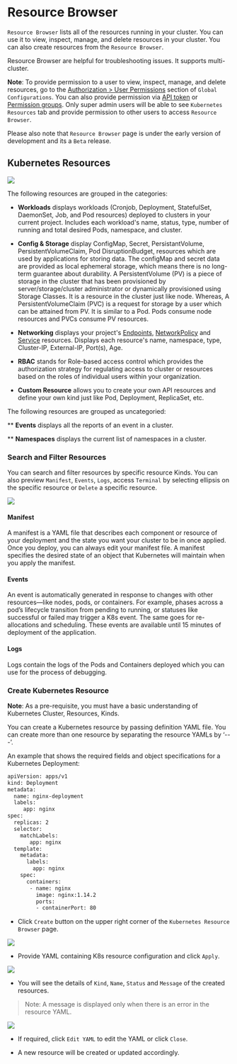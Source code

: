 # Resource Browser

`Resource Browser` lists all of the resources running in your cluster. You can use it to view, inspect, manage, and delete resources in your cluster. You can also create resources from the `Resource Browser`.

Resource Browser are helpful for troubleshooting issues. It supports multi-cluster.

**Note**: To provide permission to a user to view, inspect, manage, and delete resources, go to the [Authorization > User Permissions](https://docs.devtron.ai/global-configurations/authorization/user-access) section of `Global Configurations`. You can also provide permission via [API token](https://docs.devtron.ai/global-configurations/authorization/api-tokens) or [Permission groups](https://docs.devtron.ai/global-configurations/authorization/permission-groups). Only super admin users will be able to see `Kubernetes Resources` tab and provide permission to other users to access `Resource Browser`.

Please also note that `Resource Browser` page is under the early version of development and its a `Beta` release.

## Kubernetes Resources 

![](https://devtron-public-asset.s3.us-east-2.amazonaws.com/images/kubernetes-resource-browser/kubernetes-resource-browser-latest.jpg)

The following resources are grouped in the categories:

* **Workloads** displays workloads (Cronjob, Deployment, StatefulSet, DaemonSet, Job, and Pod resources) deployed to clusters in your current project. Includes each workload's name, status, type, number of running and total desired Pods, namespace, and cluster.

* **Config & Storage** display ConfigMap, Secret, PersistantVolume, PersistentVolumeClaim, Pod DisruptionBudget, resources which are used by applications for storing data. The configMap and secret data are provided as local ephemeral storage, which means there is no long-term guarantee about durability. A PersistentVolume (PV) is a piece of storage in the cluster that has been provisioned by server/storage/cluster administrator or dynamically provisioned using Storage Classes. It is a resource in the cluster just like node. Whereas, A PersistentVolumeClaim (PVC) is a request for storage by a user which can be attained from PV. It is similar to a Pod. Pods consume node resources and PVCs consume PV resources.


* **Networking** displays your project's [Endpoints](https://kubernetes.io/docs/concepts/services-networking/endpoint-slices/), [NetworkPolicy](https://kubernetes.io/docs/concepts/services-networking/network-policies/) and [Service](https://kubernetes.io/docs/concepts/services-networking/service/) resources. Displays each resource's name, namespace, type, Cluster-IP, External-IP, Port(s), Age.

* **RBAC** stands for Role-based access control which provides the authorization strategy for regulating access to cluster or resources based on the roles of individual users within your organization.

* **Custom Resource** allows you to create your own API resources and define your own kind just like Pod, Deployment, ReplicaSet, etc. 


The following resources are grouped as uncategoried:

** **Events** displays all the reports of an event in a cluster.

** **Namespaces** displays the current list of namespaces in a cluster.

### Search and Filter Resources

You can search and filter resources by specific resource Kinds. You can also preview `Manifest`, `Events`, `Logs`, access `Terminal` by selecting ellipsis on the specific resource or `Delete` a specific resource.

![](https://devtron-public-asset.s3.us-east-2.amazonaws.com/images/kubernetes-resource-browser/select-resource.jpg)

#### Manifest


A manifest is a YAML file that describes each component or resource of your deployment and the state you want your cluster to be in once applied. Once you deploy, you can always edit your manifest file. A manifest specifies the desired state of an object that Kubernetes will maintain when you apply the manifest.

#### Events

An event is automatically generated in response to changes with other resources—like nodes, pods, or containers. For example, phases across a pod’s lifecycle transition from pending to running, or statuses like successful or failed may trigger a K8s event. The same goes for re-allocations and scheduling. These events are available until 15 minutes of deployment of the application.

#### Logs

Logs contain the logs of the Pods and Containers deployed which you can use for the process of debugging.


### Create Kubernetes Resource

**Note**: As a pre-requisite, you must have a basic understanding of Kubernetes Cluster, Resources, Kinds.

You can create a Kubernetes resource by passing definition YAML file. You can create more than one resource by separating the resource YAMLs by ‘---’.

An example that shows the required fields and object specifications for a Kubernetes Deployment:

```bash
apiVersion: apps/v1
kind: Deployment
metadata:
  name: nginx-deployment
  labels:
     app: nginx
spec:
  replicas: 2
  selector:
    matchLabels:
       app: nginx
  template:
    metadata:
      labels:
        app: nginx
    spec:
      containers:
       - name: nginx
         image: nginx:1.14.2
         ports:
         - containerPort: 80
```

* Click `Create` button on the upper right corner of the `Kubernetes Resource Browser` page.

![](https://devtron-public-asset.s3.us-east-2.amazonaws.com/images/kubernetes-resource-browser/create-resource.jpg)

* Provide YAML containing K8s resource configuration and click `Apply`.

![](https://devtron-public-asset.s3.us-east-2.amazonaws.com/images/kubernetes-resource-browser/create-kubernetes-resource-latest.jpg)

* You will see the details of `Kind`, `Name`, `Status` and `Message` of the created resources.

>Note: A message is displayed only when there is an error in the resource YAML.

![](https://devtron-public-asset.s3.us-east-2.amazonaws.com/images/kubernetes-resource-browser/edit-yaml.jpg)


* If required, click `Edit YAML` to edit the YAML or click `Close`.

* A new resource will be created or updated accordingly.





